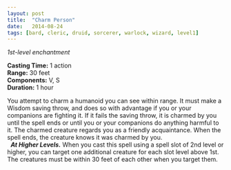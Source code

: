 ```yaml
---
layout: post
title:  "Charm Person"
date:   2014-08-24
tags: [bard, cleric, druid, sorcerer, warlock, wizard, level1]
---
```


_1st-level enchantment_

**Casting Time:** 1 action  
**Range:** 30 feet  
**Components:** V, S  
**Duration:** 1 hour

You attempt to charm a humanoid you can see within range. It must make a Wisdom saving throw, and does so with advantage if you or your companions are fighting it. If it fails the saving throw, it is charmed by you until the spell ends or until you or your companions do anything harmful to it. The charmed creature regards you as a friendly acquaintance. When the spell ends, the creature knows it was charmed by you.  
&nbsp;&nbsp;_**At Higher Levels.**_ When you cast this spell using a spell slot of 2nd level or higher, you can target one additional creature for each slot level above 1st. The creatures must be within 30 feet of each other when you target them.
